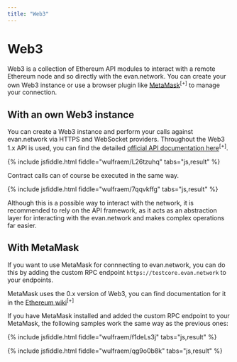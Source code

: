 ```yaml
---
title: "Web3"
---
```


# Web3
Web3 is a collection of Ethereum API modules to interact with a remote Ethereum node and so directly with the evan.network. You can create your own Web3 instance or use a browser plugin like [MetaMask](https://metamask.io/)<sup>[+]</sup> to manage your connection.


## With an own Web3 instance
You can create a Web3 instance and perform your calls against evan.network via HTTPS and WebSocket providers. Throughout the Web3 1.x API is used, you can find the detailed [official API documentation here](https://web3js.readthedocs.io/en/1.0/index.html)<sup>[+]</sup>.

{% include jsfiddle.html fiddle="wulfraem/L26tzuhq" tabs="js,result" %}

Contract calls can of course be executed in the same way.

{% include jsfiddle.html fiddle="wulfraem/7qqvkffg" tabs="js,result" %}

Although this is a possible way to interact with the network, it is recommended to rely on the API framework, as it acts as an abstraction layer for interacting with the evan.network and makes complex operations far easier.


## With MetaMask
If you want to use MetaMask for connnecting to evan.network, you can do this by adding the custom RPC endpoint `https://testcore.evan.network` to your endpoints.

MetaMask uses the 0.x version of Web3, you can find documentation for it in the [Ethereum wiki](https://github.com/ethereum/wiki/wiki/JavaScript-API)<sup>[+]</sup>

If you have MetaMask installed and added the custom RPC endpoint to your MetaMask, the following samples work the same way as the previous ones:

{% include jsfiddle.html fiddle="wulfraem/f1deLs3j" tabs="js,result" %}

{% include jsfiddle.html fiddle="wulfraem/qg9o0b8k" tabs="js,result" %}
